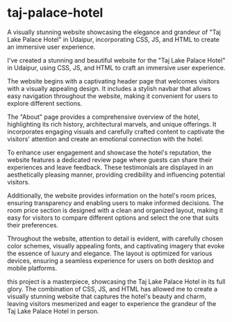 # taj-palace-hotel
A visually stunning website showcasing the elegance and grandeur of "Taj Lake Palace Hotel" in Udaipur, incorporating CSS, JS, and HTML to create an immersive user experience.


 I've created a stunning and beautiful website for the "Taj Lake Palace Hotel" in Udaipur, using CSS, JS, and HTML to craft an immersive user experience.

The website begins with a captivating header page that welcomes visitors with a visually appealing design. It includes a stylish navbar that allows easy navigation throughout the website, making it convenient for users to explore different sections.

The "About" page provides a comprehensive overview of the hotel, highlighting its rich history, architectural marvels, and unique offerings. It incorporates engaging visuals and carefully crafted content to captivate the visitors' attention and create an emotional connection with the hotel.

To enhance user engagement and showcase the hotel's reputation, the website features a dedicated review page where guests can share their experiences and leave feedback. These testimonials are displayed in an aesthetically pleasing manner, providing credibility and influencing potential visitors.

Additionally, the website provides information on the hotel's room prices, ensuring transparency and enabling users to make informed decisions. The room price section is designed with a clean and organized layout, making it easy for visitors to compare different options and select the one that suits their preferences.

Throughout the website, attention to detail is evident, with carefully chosen color schemes, visually appealing fonts, and captivating imagery that evoke the essence of luxury and elegance. The layout is optimized for various devices, ensuring a seamless experience for users on both desktop and mobile platforms.

this project is a masterpiece, showcasing the Taj Lake Palace Hotel in its full glory. The combination of CSS, JS, and HTML has allowed me to create a visually stunning website that captures the hotel's beauty and charm, leaving visitors mesmerized and eager to experience the grandeur of the Taj Lake Palace Hotel in person.
